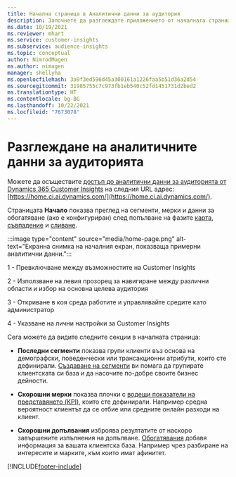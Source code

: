 ```yaml
---
title: Начална страница в Аналитични данни за аудитория
description: Започнете да разглеждате приложението от началната страница.
ms.date: 10/19/2021
ms.reviewer: mhart
ms.service: customer-insights
ms.subservice: audience-insights
ms.topic: conceptual
author: NimrodMagen
ms.author: nimagen
manager: shellyha
ms.openlocfilehash: 3a9f3ed596d45a300161a1226faa5b51d36a2d54
ms.sourcegitcommit: 31985755c7c973fb1eb540c52fd1451731d2bed2
ms.translationtype: HT
ms.contentlocale: bg-BG
ms.lasthandoff: 10/22/2021
ms.locfileid: "7673078"
---
```

# <a name="explore-audience-insights"></a>Разглеждане на аналитичните данни за аудиторията

Можете да осъществите [достъп до аналитични данни за аудиторията от Dynamics 365 Customer Insights](https://home.ci.ai.dynamics.com/) на следния URL адрес: [https://home.ci.ai.dynamics.com/](https://home.ci.ai.dynamics.com/).

Страницата **Начало** показва преглед на сегменти, мерки и данни за обогатяване (ако е конфигуриран) след попълване на фазите [карта](map-entities.md), [съвпадение](match-entities.md) и [сливане](merge-entities.md).

:::image type="content" source="media/home-page.png" alt-text="Екранна снимка на началния екран, показваща примерни аналитични данни.":::

1 - Превключване между възможностите на Customer Insights 

2 - Използване на левия прозорец за навигиране между различни области и избор на основна целева аудитория

3 - Откриване в коя среда работите и управлявайте средите като администратор

4 - Указване на лични настройки за Customer Insights

Сега можете да видите следните секции в началната страница:

- **Последни сегменти** показва групи клиенти въз основа на демографски, поведенчески или трансакционни атрибути, които сте дефинирали. [Създаване на сегменти](segments.md) ви помага да групирате клиентската си база и да насочите по-добре своите бизнес дейности.

- **Скорошни мерки** показва плочки с [водещи показатели на представянето (KPI)](measures.md), които сте дефинирали. Например средна вероятност клиентът да се отбие или средните онлайн разходи на клиент.

- **Скорошни допълвания** изброява резултатите от наскоро завършените изпълнения на допълване. [Обогатявания](enrichment-hub.md) добавя информация за вашата клиентска база. Например чрез разбиране на интересите и марките, към които имат афинитет.


[!INCLUDE[footer-include](../includes/footer-banner.md)]
